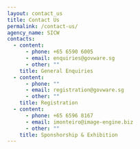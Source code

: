```yaml
---
layout: contact_us
title: Contact Us
permalink: /contact-us/
agency_name: SICW
contacts:
  - content:
      - phone: +65 6590 6005
      - email: enquiries@govware.sg
      - other: ""
    title: General Enquiries
  - content:
      - phone: ""
      - email: registration@govware.sg
      - other: ""
    title: Registration
  - content:
      - phone: +65 6596 8167
      - email: imonteiro@image-engine.biz
      - other: ""
    title: Sponshorship & Exhibition
---
```

